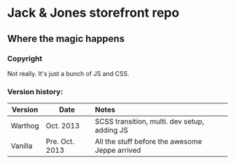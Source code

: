 # Jack &amp; Jones storefront repo

## Where the magic happens

### Copyright
Not really. It's just a bunch of JS and CSS.

### Version history:

| Version | Date | Notes |
|---------|------|:------|
| Warthog | Oct. 2013 | SCSS transition, multi. dev setup, adding JS |
| Vanilla | Pre. Oct. 2013 | All the stuff before the awesome Jeppe arrived |
